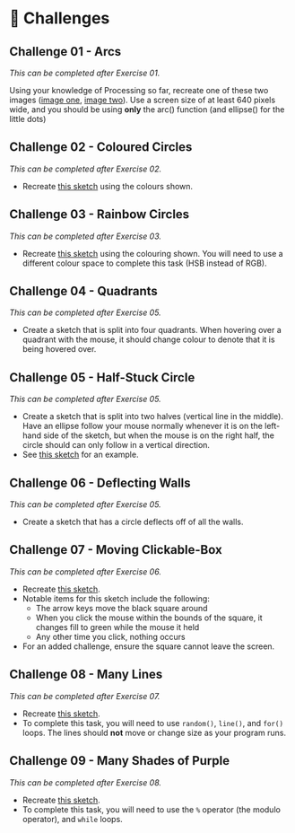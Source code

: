 # &#x1F4D8; Challenges

## Challenge 01 - Arcs
_This can be completed after Exercise 01._

Using your knowledge of Processing so far, recreate one of these two images ([image one][c1.1], [image two][c1.2]). Use a screen size of at least 640 pixels wide, and you should be using **only** the arc() function (and ellipse() for the little dots)

## Challenge 02 - Coloured Circles
_This can be completed after Exercise 02._

* Recreate [this sketch][c2.1] using the colours shown.

## Challenge 03 - Rainbow Circles
_This can be completed after Exercise 03._

* Recreate [this sketch][c3.1] using the colouring shown. You will need to use a different colour space to complete this task (HSB instead of RGB).

## Challenge 04 - Quadrants
_This can be completed after Exercise 05._

* Create a sketch that is split into four quadrants. When hovering over a quadrant with the mouse, it should change colour to denote that it is being hovered over.

## Challenge 05 - Half-Stuck Circle
_This can be completed after Exercise 05._

* Create a sketch that is split into two halves (vertical line in the middle). Have an ellipse follow your mouse normally whenever it is on the left-hand side of the sketch, but when the mouse is on the right half, the circle should can only follow in a vertical direction.
* See [this sketch][c5.1] for an example.

## Challenge 06 - Deflecting Walls
_This can be completed after Exercise 05._

* Create a sketch that has a circle deflects off of all the walls.

## Challenge 07 - Moving Clickable-Box
_This can be completed after Exercise 06._

* Recreate [this sketch][c7.1].
* Notable items for this sketch include the following:
  * The arrow keys move the black square around
  * When you click the mouse within the bounds of the square, it changes fill to green while the mouse it held
  * Any other time you click, nothing occurs
* For an added challenge, ensure the square cannot leave the screen.

## Challenge 08 - Many Lines
_This can be completed after Exercise 07._

* Recreate [this sketch][c8.1].
* To complete this task, you will need to use `random()`, `line()`, and `for()` loops. The lines should **not** move or change size as your program runs.

## Challenge 09 - Many Shades of Purple
_This can be completed after Exercise 08._

* Recreate [this sketch][c9.1].
* To complete this task, you will need to use the `%` operator (the modulo operator), and `while` loops.

[c1.1]: https://mrseidel.com/images/Processing/2O/Exercise2_2O.png
[c1.2]: https://mrseidel.com/images/Processing/3U/Exercise2_3U.png
[c2.1]: https://mrseidel.com/images/Processing/3U/Exercise3_3U.gif
[c3.1]: https://mrseidel.com/images/Processing/3U/Exercise4_3U.gif
[c5.1]: https://mrseidel.com/images/Processing/2O/Challenge3_2O.gif
[c7.1]: https://openprocessing.org/sketch/1140920
[c8.1]: https://mrseidel.com/images/Processing/lines.png
[c9.1]: https://mrseidel.com/images/Processing/2O/Exercise6_2O.gif